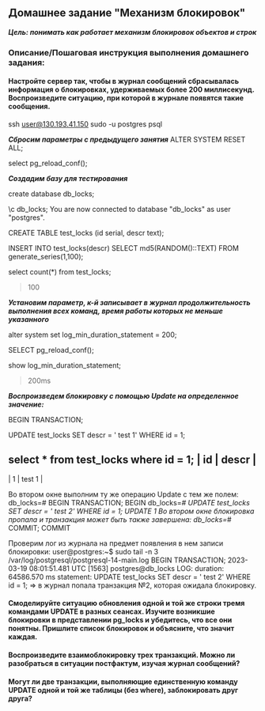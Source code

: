 ## Домашнее задание "Механизм блокировок"
***Цель: понимать как работает механизм блокировок объектов и строк***

### Описание/Пошаговая инструкция выполнения домашнего задания:

####  Настройте сервер так, чтобы в журнал сообщений сбрасывалась информация о блокировках, удерживаемых более 200 миллисекунд. Воспроизведите ситуацию, при которой в журнале появятся такие сообщения.
ssh user@130.193.41.150
sudo -u postgres psql

***Сбросим параметры с предыдущего занятия***
ALTER SYSTEM RESET ALL;

select pg_reload_conf();

***Создадим базу для тестирования***

create database db_locks;

\c db_locks;
You are now connected to database "db_locks" as user "postgres".

CREATE TABLE test_locks (id serial, descr text);

INSERT INTO test_locks(descr) SELECT md5(RANDOM()::TEXT) FROM generate_series(1,100);

select count(*) from test_locks;
>100

***Установим параметр, к-й записывает в журнал продолжительность выполнения всех команд, время работы которых не меньше указанного***

alter system set log_min_duration_statement = 200;

SELECT pg_reload_conf();

show log_min_duration_statement;
> 200ms

***Воспроизведем блокировку с помощью Update на определенное значение:***

BEGIN TRANSACTION;

UPDATE test_locks SET descr = ' test 1'  WHERE id = 1;

select * from test_locks where id = 1;
| id | descr |
-
| 1 |  test 1 |

  
Во втором окне выполним ту же операцию Update с тем же полем:
db_locks=# BEGIN TRANSACTION;
BEGIN
db_locks=*# UPDATE test_locks SET descr = ' test 2'  WHERE id = 1;
UPDATE 1
Во втором окне блокировка пропала и транзакция может быть также завершена:
db_locks=*# COMMIT;
COMMIT

Проверим лог из журнала на предмет появления в нем записи блокировки:
user@postgres:~$ sudo tail -n 3 /var/log/postgresql/postgresql-14-main.log
BEGIN TRANSACTION;
2023-03-19 08:01:51.481 UTC [1563] postgres@db_locks LOG:  duration: 64586.570 ms  statement: UPDATE test_locks SET descr = ' test 2'  WHERE id = 1;
=> в журнал попала транзакция №2, которая ожидала блокировку.

#### Смоделируйте ситуацию обновления одной и той же строки тремя командами UPDATE в разных сеансах. Изучите возникшие блокировки в представлении pg_locks и убедитесь, что все они понятны. Пришлите список блокировок и объясните, что значит каждая.


#### Воспроизведите взаимоблокировку трех транзакций. Можно ли разобраться в ситуации постфактум, изучая журнал сообщений?


#### Могут ли две транзакции, выполняющие единственную команду UPDATE одной и той же таблицы (без where), заблокировать друг друга?


<!--stackedit_data:
eyJoaXN0b3J5IjpbLTU2MjQ3NzQ1NSwtNjI0MjAwNTc3LDIyMz
E2NzE2OCwxNDY0MzAzODUxXX0=
-->